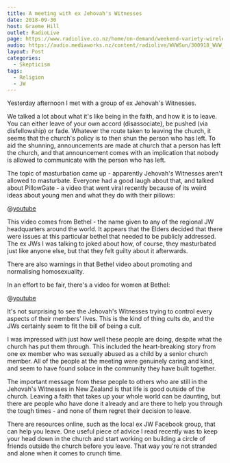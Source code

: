 ```yaml
---
title: A meeting with ex Jehovah's Witnesses
date: 2018-09-30
host: Graeme Hill
outlet: RadioLive
page: https://www.radiolive.co.nz/home/on-demand/weekend-variety-wireless/2018/09/weekend-variety-wireless--in-case-you-missed-sunday.html
audio: https://audio.mediaworks.nz/content/radiolive/WVWSun/300918_WVW_Sketicalthouhgts_2.mp3
layout: Post
categories:
  - Skepticism
tags:
  - Religion
  - JW
---
```


Yesterday afternoon I met with a group of ex Jehovah's Witnesses.

<!-- more -->

We talked a lot about what it's like being in the faith, and how it is to leave. You can either leave of your own accord (disassociate), be pushed (via disfellowship) or fade. Whatever the route taken to leaving the church, it seems that the church's policy is to then shun the person who has left. To aid the shunning, announcements are made at church that a person has left the church, and that announcement comes with an implication that nobody is allowed to communicate with the person who has left.

The topic of masturbation came up - apparently Jehovah's Witnesses aren't allowed to masturbate. Everyone had a good laugh about that, and talked about PillowGate - a video that went viral recently because of its weird ideas about young men and what they do with their pillows:

@[youtube](https://youtu.be/e61uLNI9ku4?t=5m41s)

This video comes from Bethel - the name given to any of the regional JW headquarters around the world. It appears that the Elders decided that there were issues at this particular bethel that needed to be publicly addressed. The ex JWs I was talking to joked about how, of course, they masturbated just like anyone else, but that they felt guilty about it afterwards.

There are also warnings in that Bethel video about promoting and normalising homosexuality.

In an effort to be fair, there's a video for women at Bethel:

@[youtube](https://youtu.be/TkMmtwYOOqw)

It's not surprising to see the Jehovah's Witnesses trying to control every aspects of their members' lives. This is the kind of thing cults do, and the JWs certainly seem to fit the bill of being a cult.

I was impressed with just how well these people are doing, despite what the church has put them through. This included the heart-breaking story from one ex member who was sexually abused as a child by a senior church member. All of the people at the meeting were genuinely caring and kind, and seem to have found solace in the community they have built together.

The important message from these people to others who are still in the Jehovah's Witnesses in New Zealand is that life is good outside of the church. Leaving a faith that takes up your whole world can be daunting, but there are people who have done it already and are there to help you through the tough times - and none of them regret their decision to leave.

There are resources online, such as the local ex JW Facebook group, that can help you leave. One useful piece of advice I read recently was to keep your head down in the church and start working on building a circle of friends outside the church before you leave. That way you're not stranded and alone when it comes to crunch time.
